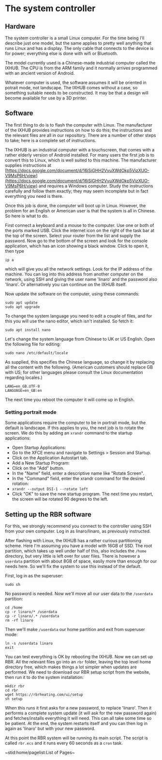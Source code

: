 # The system controller #

## Hardware ##

The system controller is a small Linux computer. For the time being I'll describe just one model, but the same applies to pretty well anything that runs Linux and has a display. The only cable that connects to the device is for power; everything else is done with wifi or Bluetooth.

The model currently used is a Chinese-made industrial computer called the IXHUB. The CPU is from the ARM family and it normally arrives programmed with an ancient version of Android.

Whatever computer is used, the software assumes it will be oriented in potrait mode, not landscape. The IXHUB comes without a case, so something suitable needs to be constructed. It may be that a design will become available for use by a 3D printer.

## Software ##

The first thing to do is to flash the computer with Linux. The manufacturer of the IXHUB provides instructions on how to do this; the instructions and the relevant files are all in our repository. There are a number of other steps to take; here is a complete set of instructions.

The IXHUB is an industrial computer with a touchscreen, that comes with a rather elderly version of Android installed. For many users the first job is to convert this to Linux, which is well suited to this machine. The manufacturer supplies instructions at [https://docs.google.com/document/d/16iSiGHH2VvuXWdOkp5VizXUO-V9MsP6H/view](https://docs.google.com/document/d/16iSiGHH2VvuXWdOkp5VizXUO-V9MsP6H/view) and requires a Windows computer. Study the instructions carefully and follow them exactly; they may seem incomplete but in fact everything you need is there.

Once this job is done, the computer will boot up in Linux. However, the problem for an English or American user is that the system is all in Chinese. So here is what to do.

First connect a keyboard and a mouse to the computer. Use one or both of the ports marked USB.
Click the internet icon on the right of the task bar at the top of the screen. Select your router from the list and supply the password. Now go to the bottom of the screen and look for the console application, which has an icon showing a black window. Click to open it, then type
```
ip a
```
which will give you all the network settings. Look for the IP address of the machine. You can log into this address from another computer on the network, using SSH and giving the user name 'linaro' and the password also 'linaro'. Or alternatively you can continue on the IXHUB itself.

Now update the software on the computer, using these commands:
```
sudo apt update
sudo apt upgrade
```
To change the system language you need to edit a couple of files, and for this you will use the nano editor, which isn't installed. So fetch it:
```
sudo apt install nano
```
Let's change the system language from Chinese to UK or US English. Open the following file for editing:
```
sudo nano /etc/default/locale
```
As supplied, this specifies the Chinese language, so change it by replacing all the content with the following. (American customers should replace GB with US; for other languages please consult the Linux documentation regarding locales.)
```
LANG=en_GB.UTF-8
LANGUAGE=en_GB:en
```
The next time you reboot the computer it will come up in English.

### Setting portrait mode ###

Some applications require the computer to be in portrait mode, but the default is landscape. If this applies to you, the next job is to rotate the screen. We do this by adding an `xrandr` command to the startup applications:

 - Open Startup Applications:
 - Go to the XFCE menu and navigate to Settings > Session and Startup.
 - Click on the Application Autostart tab.
 - Add a New Startup Program:
 - Click on the "Add" button.
 - In the "Name" field, enter a descriptive name like "Rotate Screen".
 - In the "Command" field, enter the xrandr command for the desired rotation:
 - `xrandr --output DSI-1 --rotate left`
 - Click "OK" to save the new startup program. The next time you restart, the screen will be rotated 90 degrees to the left.

## Setting up the RBR software ##

For this, we strongly recommend you connect to the controller using SSH from your own computer. Log in as linaro/linaro, as previously instructed.

After flashing with Linux, the IXHUB has a rather curious partitioning scheme. Here I'm assuming you have a model with 16GB of SSD. The root partition, which takes up well under half of this, also includes the `/home` directory, but very little is left over for user files. There is however a `userdata` partition with about 8GB of space, easily more than enough for our needs here. So we'll fix the system to use this instead of the default.

First, log in as the superuser:
```
sudo sh
```
No password is needed. Now we'll move all our user data to the `/userdata` partition:
```
cd /home
cp -r linaro/* /userdata
cp -r linaro/.* /userdata
rm -rf linaro
```
Then we'll make `/userdata` our home partition and exit from superuser mode:
```
ln -s /userdata linaro
exit
```
You can test everything is OK by rebooting the IXHUB. Now we can set up RBR. All the relevant files go into an `rbr` folder, leaving the top level home directory free, which makes things a lot simpler when updates are performed. We need to download our RBR setup script from the website, then run it to do the system installation:
```
mkdir rbr
cd rbr
wget https://rbrheating.com/ui/setup
sh setup
```
When this runs it first asks for a new password, to replace 'linaro'. Then it performs a complete system update (it will ask for the new password again) and fetches/installs everything it will need. This can all take some time so be patient. At the end, the system restarts itself and you can then log in again as 'linaro' but with your new password.

At this point the RBR system will be running its main script. The script is called `rbr.ecs` and it runs every 60 seconds as a `cron` task.

~stid:home/pagelist:List of Pages~
